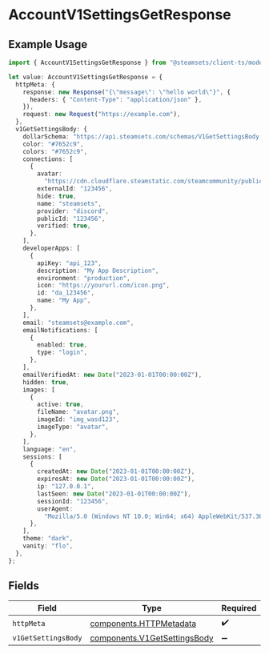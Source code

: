 # AccountV1SettingsGetResponse

## Example Usage

```typescript
import { AccountV1SettingsGetResponse } from "@steamsets/client-ts/models/operations";

let value: AccountV1SettingsGetResponse = {
  httpMeta: {
    response: new Response("{\"message\": \"hello world\"}", {
      headers: { "Content-Type": "application/json" },
    }),
    request: new Request("https://example.com"),
  },
  v1GetSettingsBody: {
    dollarSchema: "https://api.steamsets.com/schemas/V1GetSettingsBody.json",
    color: "#7652c9",
    colors: "#7652c9",
    connections: [
      {
        avatar:
          "https://cdn.cloudflare.steamstatic.com/steamcommunity/public/images/avatars/f1/f1a1d2c3d0c9d1e1f2f3f4f5f6f7f8f9.jpg",
        externalId: "123456",
        hide: true,
        name: "steamsets",
        provider: "discord",
        publicId: "123456",
        verified: true,
      },
    ],
    developerApps: [
      {
        apiKey: "api_123",
        description: "My App Description",
        environment: "production",
        icon: "https://yoururl.com/icon.png",
        id: "da_123456",
        name: "My App",
      },
    ],
    email: "steamsets@example.com",
    emailNotifications: [
      {
        enabled: true,
        type: "login",
      },
    ],
    emailVerifiedAt: new Date("2023-01-01T00:00:00Z"),
    hidden: true,
    images: [
      {
        active: true,
        fileName: "avatar.png",
        imageId: "img_wasd123",
        imageType: "avatar",
      },
    ],
    language: "en",
    sessions: [
      {
        createdAt: new Date("2023-01-01T00:00:00Z"),
        expiresAt: new Date("2023-01-01T00:00:00Z"),
        ip: "127.0.0.1",
        lastSeen: new Date("2023-01-01T00:00:00Z"),
        sessionId: "123456",
        userAgent:
          "Mozilla/5.0 (Windows NT 10.0; Win64; x64) AppleWebKit/537.36 (KHTML, like Gecko) Chrome/91.0.4472.124 Safari/537.36",
      },
    ],
    theme: "dark",
    vanity: "flo",
  },
};
```

## Fields

| Field                                                                        | Type                                                                         | Required                                                                     | Description                                                                  |
| ---------------------------------------------------------------------------- | ---------------------------------------------------------------------------- | ---------------------------------------------------------------------------- | ---------------------------------------------------------------------------- |
| `httpMeta`                                                                   | [components.HTTPMetadata](../../models/components/httpmetadata.md)           | :heavy_check_mark:                                                           | N/A                                                                          |
| `v1GetSettingsBody`                                                          | [components.V1GetSettingsBody](../../models/components/v1getsettingsbody.md) | :heavy_minus_sign:                                                           | OK                                                                           |